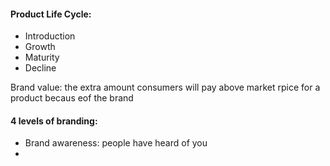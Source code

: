 #### Product Life Cycle:
 - Introduction
 - Growth
 - Maturity
 - Decline

Brand value: the extra amount consumers will pay above market rpice for a product becaus eof the brand

#### 4 levels of branding: 
 - Brand awareness: people have heard of you
 - 
<!--stackedit_data:
eyJoaXN0b3J5IjpbMTgxNDkzMjUxLC02Nzk1MzMzNTVdfQ==
-->